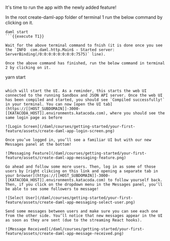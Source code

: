 It's time to run the app with the newly added feature!

In the root create-daml-app folder of terminal 1 run the below command by clicking on it.

```
daml start
```{{execute T1}}

Wait for the above terminal command to fnish (it is done once you see the `INFO  com.daml.http.Main$ - Started server: ServerBinding(/0:0:0:0:0:0:0:0:7575)` line).

Once the above command has finished, run the below command in terminal 2 by clicking on it.

```
yarn start
```{{execute T2}}

which will start the UI. As a reminder, this starts the web UI connected to the running Sandbox and JSON API server. Once the web UI has been compiled and started, you should see `Compiled successfully!` in your terminal. You can now [open the UI tab](https://[[HOST_SUBDOMAIN]]-3000-[[KATACODA_HOST]].environments.katacoda.com), where you should see the same login page as before

![Login Screen](/daml/courses/getting-started/your-first-feature/assets/create-daml-app-login-screen.png)

Once you’ve logged in, you’ll see a familiar UI but with our new Messages panel at the bottom!

![Messaging Feature](/daml/courses/getting-started/your-first-feature/assets/create-daml-app-messaging-feature.png)

Go ahead and follow some more users. Then, log in as some of those users by [right clikcing on this link and opening a separate tab in your browser](https://[[HOST_SUBDOMAIN]]-3000-[[KATACODA_HOST]].environments.katacoda.com) to follow yourself back. Then, if you click on the dropdown menu in the Messages panel, you’ll be able to see some followers to message!

![Select User](/daml/courses/getting-started/your-first-feature/assets/create-daml-app-messaging-select-user.png)

Send some messages between users and make sure you can see each one from the other side. You’ll notice that new messages appear in the UI as soon as they are sent (due to the streaming React hooks).

![Message Received](/daml/courses/getting-started/your-first-feature/assets/create-daml-app-message-received.png)
